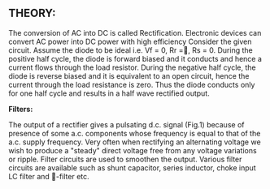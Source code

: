 ## THEORY:

The conversion of AC into DC is called Rectification. Electronic devices can convert AC power into DC power with high efficiency
Consider the given circuit. Assume the diode to be ideal i.e. Vf  = 0,  Rr =, Rs  = 0. During  the positive half cycle, the diode is forward biased and it conducts and hence a current flows through the load resistor. During the negative half cycle, the diode is reverse biased and it is equivalent to an open circuit, hence the current through the load resistance is zero. Thus the diode conducts only for one half cycle and results in a half wave rectified output.

<b>Filters:</b>

The output of a rectifier gives a pulsating d.c. signal (Fig.1) because of presence of
some a.c. components whose frequency is equal to that of the a.c. supply frequency. Very
often when rectifying an alternating voltage we wish to produce a "steady" direct voltage free
from any voltage variations or ripple. Filter circuits are used to smoothen the output. Various
filter circuits are available such as shunt capacitor, series inductor, choke input LC filter and
-filter etc.
